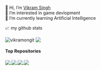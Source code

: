 👋 Hi, I’m [Vikram Singh](https://vikramongit.github.io/)
</br>
👀 I’m interested in game devlopment
</br>
🌱 I’m currently learning Artificial Intelligence
</br>





📈 my github stats

<img align="center" src="https://github-readme-stats.vercel.app/api?username=vikramongit&show_icons=true&theme=gotham" alt="vikramongit" />  
<img align="center" src="https://github-readme-stats.vercel.app/api/top-langs/?username=vikramongit&layout=compact&theme=gotham&hide_border=true" /></a> 

#### Top Repositories
<a href="https://github.com/vikramongit/GameOfLife">
  <img align="center" src="https://github-readme-stats.vercel.app/api/pin/?username=vikramongit&repo=GameOfLife&theme=gotham" />
</a>
<a href="https://github.com/vikramongit/vikramongit.github.io">
  <img align="center" src="https://github-readme-stats.vercel.app/api/pin/?username=vikramongit&repo=vikramongit.github.io&theme=gotham" />
</a>
<a href="https://github.com/vikramongit/ai-integrated-ludo-game">
  <img align="center" src="https://github-readme-stats.vercel.app/api/pin/?username=vikramongit&repo=ai-integrated-ludo-game&theme=gotham" />
</a>
<a href="https://github.com/vikramongit/PlayChess">
  <img align="center" src="https://github-readme-stats.vercel.app/api/pin/?username=vikramongit&repo=PlayChess&theme=gotham" />
</a>
<br />
<br />
